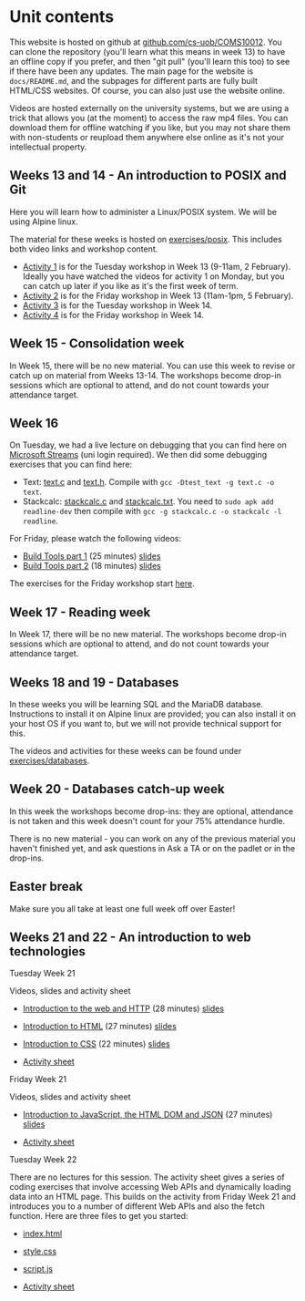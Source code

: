 # Unit contents

This website is hosted on github at [github.com/cs-uob/COMS10012](https://github.com/cs-uob/COMS10012). You can clone the repository (you'll learn what this means in week 13) to have an offline copy if you prefer, and then "git pull" (you'll learn this too) to see if there have been any updates. The main page for the website is `docs/README.md`, and the subpages for different parts are fully built HTML/CSS websites. Of course, you can also just use the website online.

Videos are hosted externally on the university systems, but we are using a trick that allows you (at the moment) to access the raw mp4 files. You can download them for offline watching if you like, but you may not share them with non-students or reupload them anywhere else online as it's not your intellectual property.

## Weeks 13 and 14 - An introduction to POSIX and Git

Here you will learn how to administer a Linux/POSIX system. We will be using Alpine linux.

The material for these weeks is hosted on [exercises/posix](./exercises/posix). This includes both video links and workshop content.

  * [Activity 1](./exercises/posix/act1/index.html) is for the Tuesday workshop in Week 13 (9-11am, 2 February). Ideally you have watched the videos for activity 1 on Monday, but you can catch up later if you like as it's the first week of term.
  * [Activity 2](./exercises/posix/act2/index.html) is for the Friday workshop in Week 13 (11am-1pm, 5 February).
  * [Activity 3](./exercises/posix/act3/index.html) is for the Tuesday workshop in Week 14.
  * [Activity 4](./exercises/posix/act4/index.html) is for the Friday workshop in Week 14.

## Week 15 - Consolidation week

In Week 15, there will be no new material. You can use this week to revise or catch up on material from Weeks 13-14. The workshops become drop-in sessions which are optional to attend, and do not count towards your attendance target.

## Week 16

On Tuesday, we had a live lecture on debugging that you can find here on [Microsoft Streams](https://web.microsoftstream.com/video/b920571e-e55c-4dbc-b29c-162c5a565486?list=studio) (uni login required). We then did some debugging exercises that you can find here:

  * Text: [text.c](/COMS10012/resources/debugging/text.c) and [text.h](/COMS10012/resources/debugging/text.h). Compile with `gcc -Dtest_text -g text.c -o text`.
  * Stackcalc: [stackcalc.c](/COMS10012/resources/debugging/stackcalc.c) and [stackcalc.txt](/COMS10012/resources/debugging/stackcalc.txt). You need to `sudo apk add readline-dev` then compile with
  `gcc -g stackcalc.c -o stackcalc -l readline`.

For Friday, please watch the following videos:

  * [Build Tools part 1](https://ams-hsta-ims-ond.mediasite.com/MediasiteDeliver/vol01/bristoluniversity/MP4Video/e4cdcf68-e1e3-4e01-8eba-bf22a48a2f5f.mp4/QualityLevels(698000)) (25 minutes) [slides](https://cs-uob.github.io/COMS10012/slides/Build%20Tools%201.pdf)
  * [Build Tools part 2](https://ams-hsta-ims-ond.mediasite.com/MediasiteDeliver/vol01/bristoluniversity/MP4Video/7aa9e7bf-de38-42bf-8fef-11585ca85f72.mp4/QualityLevels(698000)) (18 minutes) [slides](https://cs-uob.github.io/COMS10012/slides/Build%20Tools%202.pdf)

The exercises for the Friday workshop start [here](buildtools/c.md).

## Week 17 - Reading week

In Week 17, there will be no new material. The workshops become drop-in sessions which are optional to attend, and do not count towards your attendance target.

## Weeks 18 and 19 - Databases

In these weeks you will be learning SQL and the MariaDB database. Instructions to install it on Alpine linux are provided; you can also install it on your host OS if you want to, but we will not provide technical support for this.

The videos and activities for these weeks can be found under [exercises/databases](https://cs-uob.github.io/COMS10012/exercises/databases/databases/1/sql-introduction.html).

## Week 20 - Databases catch-up week

In this week the workshops become drop-ins: they are optional, attendance is not taken and this week doesn't count for your 75% attendance hurdle.

There is no new material - you can work on any of the previous material you haven't finished yet, and ask questions in Ask a TA or on the padlet or in the drop-ins.

## Easter break

Make sure you all take at least one full week off over Easter!

## Weeks 21 and 22 - An introduction to web technologies

Tuesday Week 21

Videos, slides and activity sheet

* [Introduction to the web and HTTP](https://mediasite.bris.ac.uk/Mediasite/Play/15d48070d3b24991a7b6fee432c6f95e1d) (28 minutes) [slides](./slides/IntroductionToTheWebAndHTTP.pdf)

* [Introduction to HTML](https://mediasite.bris.ac.uk/Mediasite/Play/7c3f70ca5d754a8b998bfadcac2207271d) (27 minutes) [slides](./slides/HTMLIntroduction.pdf)

* [Introduction to CSS](https://mediasite.bris.ac.uk/Mediasite/Play/e6ef7bb5b20349f5923f063dc4a106141d) (22 minutes) [slides](./slides/CSSIntroduction.pdf)

* [Activity sheet](./exercises/web/ActivitySheet_Week21_Tuesday.pdf)

Friday Week 21

Videos, slides and activity sheet

* [Introduction to JavaScript, the HTML DOM and JSON](https://mediasite.bris.ac.uk/Mediasite/Play/2bfce318d4b84c12b9ee12dd9f2729a51d) (27 minutes) [slides](./slides/JavaScript_DOM_JSON.pdf)

* [Activity sheet](./exercises/web/ActivitySheet_Week21_Friday.pdf)

Tuesday Week 22

There are no lectures for this session. The activity sheet gives a series of coding exercises that involve accessing Web APIs and dynamically loading data into an HTML page. This builds on the activity from Friday Week 21 and introduces you to a number of different Web APIs and also the fetch function. Here are three files to get you started:

* [index.html](./resources/week22/index.txt)

* [style.css](./resources/week22/style.css)

* [script.js](./resources/week22/script.js)

* [Activity sheet](./resources/week22/ActivitySheetTuesdayWeek22.pdf)
